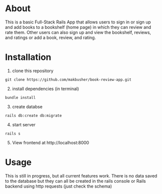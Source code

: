 # About
This is a basic Full-Stack Rails App that allows users to sign in or sign up and add books to a bookshelf (home page) in which they can review and rate them. Other users can also sign up and view the bookshelf, reviews, and ratings or add a book, review, and rating. 

# Installation
1) clone this repository 
```
git clone https://github.com/makbusher/book-review-app.git
```

2) install dependencies (in terminal)
```
bundle install
```

3) create databse 
```
rails db:create db:migrate
```

4) start server 
```
rails s 
```

5) View frontend at http://localhost:8000

# Usage 
This is still in progress, but all current features work. There is no data saved to the database but they can all be created in the rails console or Rails backend using http requests (just check the schema)
